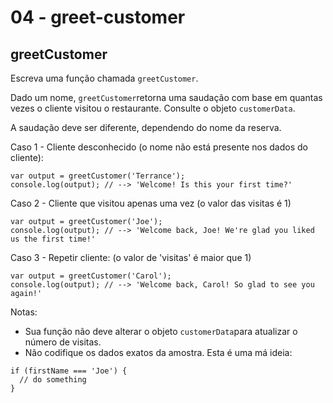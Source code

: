 # 04 - greet-customer

## greetCustomer

Escreva uma função chamada `greetCustomer`.

Dado um nome, `greetCustomer`retorna uma saudação com base em quantas vezes o cliente visitou o restaurante. Consulte o objeto `customerData`.

A saudação deve ser diferente, dependendo do nome da reserva.

Caso 1 - Cliente desconhecido \(o nome não está presente nos dados do cliente\):

```text
var output = greetCustomer('Terrance');
console.log(output); // --> 'Welcome! Is this your first time?'
```

Caso 2 - Cliente que visitou apenas uma vez \(o valor das visitas é 1\)

```text
var output = greetCustomer('Joe');
console.log(output); // --> 'Welcome back, Joe! We're glad you liked us the first time!'
```

Caso 3 - Repetir cliente: \(o valor de 'visitas' é maior que 1\)

```text
var output = greetCustomer('Carol');
console.log(output); // --> 'Welcome back, Carol! So glad to see you again!'
```

Notas:

* Sua função não deve alterar o objeto `customerData`para atualizar o número de visitas.
* Não codifique os dados exatos da amostra. Esta é uma má ideia:

```text
if (firstName === 'Joe') {
  // do something
}
```

